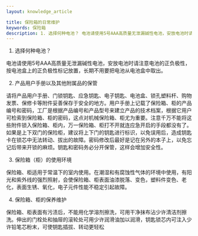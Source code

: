 ```yaml
---
layout: knowledge_article

title: 保险箱的日常维护
keywords: 保险箱
description: 1. 选择何种电池？ 电池请使用5号AAA高质量无泄漏碱性电池，安放电池时请注意电池的正负极性，按电池盒上的正负极性标记放置，长期不用要把电池从电池盒中取出。 2. 产品用户手册
---
```

1. 选择何种电池？

电池请使用5号AAA高质量无泄漏碱性电池，安放电池时请注意电池的正负极性，按电池盒上的正负极性标记放置，长期不用要把电池从电池盒中取出。

2. 产品用户手册以及其他附属品的保管

请将产品用户手册、门锁钥匙、应急钥匙、电子钥匙、电池盒、锁孔塑料杆、购物发票、保修卡等附件妥善保存于安全的地方。用户手册上记载了保险箱、柜的产品编号和密码，工厂是根据产品编号和产品型号来建立产品的技术档案，根据它用户可检索到保险箱、柜的密码，这点对机械保险箱、柜尤为重要。注意千万不能将这些附件锁入保险箱、柜内，万一保险箱、柜打不开就连应急开启的手段都没有了。如果是上下双门的保险柜，建议将上下门的钥匙进行标识，以免误用后，造成钥匙卡在锁芯中无法转动、拔出的故障。密码修改后最好是记在另外的本子上，以免忘记后带来开锁的麻烦。钥匙和密码务必分开保管，这样会增加安全性。

3. 保险箱（柜）的使用环境

保险箱、柜适用于常温下的室内使用。在潮湿和有腐蚀性气体的环境中使用，有阳光和紫外线的强烈照射，会使保险箱、柜表面油漆脱落、变色，塑料件变色、老化，表面生锈、氧化，电子元件性能不稳定引起故障。

4. 保险箱、柜的保养维护

保险箱、柜表面有污渍后，不能用化学溶剂擦洗，可用干净抹布沾少许清洁剂擦洗。伸出的门栓处和抽屉的滚轮处可用少许润滑油加以润滑，钥匙锁芯内可注入少许铅笔芯粉末，可使钥匙插拔、转动更轻松
